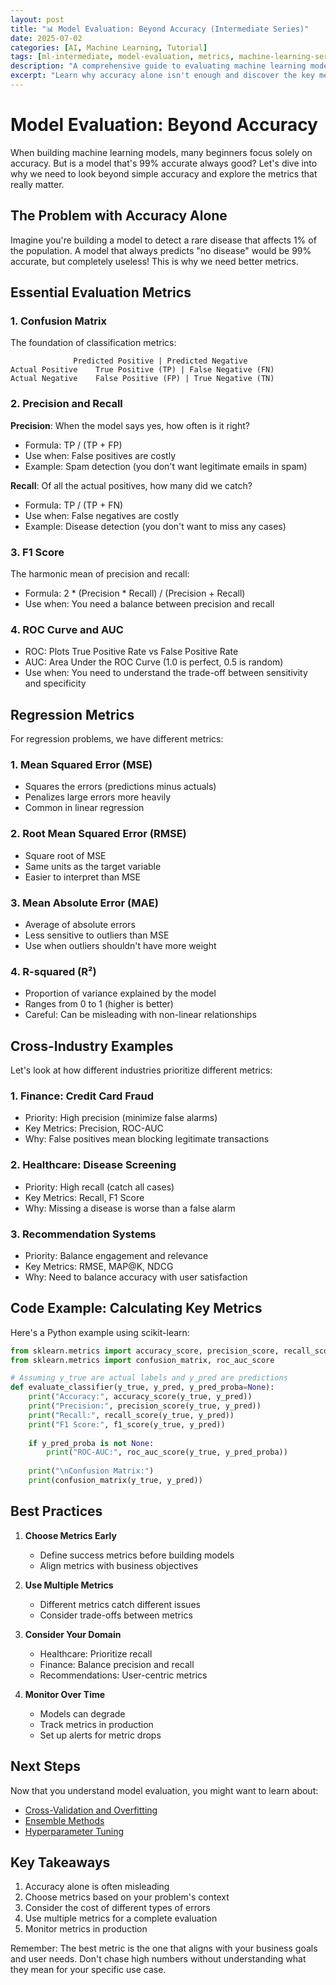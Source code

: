 ```yaml
---
layout: post
title: "📊 Model Evaluation: Beyond Accuracy (Intermediate Series)"
date: 2025-07-02
categories: [AI, Machine Learning, Tutorial]
tags: [ml-intermediate, model-evaluation, metrics, machine-learning-series]
description: "A comprehensive guide to evaluating machine learning models beyond simple accuracy metrics."
excerpt: "Learn why accuracy alone isn't enough and discover the key metrics for properly evaluating machine learning models."
---
```



# Model Evaluation: Beyond Accuracy

When building machine learning models, many beginners focus solely on accuracy. But is a model that's 99% accurate always good? Let's dive into why we need to look beyond simple accuracy and explore the metrics that really matter.

## The Problem with Accuracy Alone

Imagine you're building a model to detect a rare disease that affects 1% of the population. A model that always predicts "no disease" would be 99% accurate, but completely useless! This is why we need better metrics.

## Essential Evaluation Metrics

### 1. Confusion Matrix
The foundation of classification metrics:
```
              Predicted Positive | Predicted Negative
Actual Positive    True Positive (TP) | False Negative (FN)
Actual Negative    False Positive (FP) | True Negative (TN)
```

### 2. Precision and Recall

**Precision**: When the model says yes, how often is it right?
- Formula: TP / (TP + FP)
- Use when: False positives are costly
- Example: Spam detection (you don't want legitimate emails in spam)

**Recall**: Of all the actual positives, how many did we catch?
- Formula: TP / (TP + FN)
- Use when: False negatives are costly
- Example: Disease detection (you don't want to miss any cases)

### 3. F1 Score
The harmonic mean of precision and recall:
- Formula: 2 * (Precision * Recall) / (Precision + Recall)
- Use when: You need a balance between precision and recall

### 4. ROC Curve and AUC
- ROC: Plots True Positive Rate vs False Positive Rate
- AUC: Area Under the ROC Curve (1.0 is perfect, 0.5 is random)
- Use when: You need to understand the trade-off between sensitivity and specificity

## Regression Metrics

For regression problems, we have different metrics:

### 1. Mean Squared Error (MSE)
- Squares the errors (predictions minus actuals)
- Penalizes large errors more heavily
- Common in linear regression

### 2. Root Mean Squared Error (RMSE)
- Square root of MSE
- Same units as the target variable
- Easier to interpret than MSE

### 3. Mean Absolute Error (MAE)
- Average of absolute errors
- Less sensitive to outliers than MSE
- Use when outliers shouldn't have more weight

### 4. R-squared (R²)
- Proportion of variance explained by the model
- Ranges from 0 to 1 (higher is better)
- Careful: Can be misleading with non-linear relationships

## Cross-Industry Examples

Let's look at how different industries prioritize different metrics:

### 1. Finance: Credit Card Fraud
- Priority: High precision (minimize false alarms)
- Key Metrics: Precision, ROC-AUC
- Why: False positives mean blocking legitimate transactions

### 2. Healthcare: Disease Screening
- Priority: High recall (catch all cases)
- Key Metrics: Recall, F1 Score
- Why: Missing a disease is worse than a false alarm

### 3. Recommendation Systems
- Priority: Balance engagement and relevance
- Key Metrics: RMSE, MAP@K, NDCG
- Why: Need to balance accuracy with user satisfaction

## Code Example: Calculating Key Metrics

Here's a Python example using scikit-learn:

```python
from sklearn.metrics import accuracy_score, precision_score, recall_score, f1_score
from sklearn.metrics import confusion_matrix, roc_auc_score

# Assuming y_true are actual labels and y_pred are predictions
def evaluate_classifier(y_true, y_pred, y_pred_proba=None):
    print("Accuracy:", accuracy_score(y_true, y_pred))
    print("Precision:", precision_score(y_true, y_pred))
    print("Recall:", recall_score(y_true, y_pred))
    print("F1 Score:", f1_score(y_true, y_pred))
    
    if y_pred_proba is not None:
        print("ROC-AUC:", roc_auc_score(y_true, y_pred_proba))
    
    print("\nConfusion Matrix:")
    print(confusion_matrix(y_true, y_pred))
```

## Best Practices

1. **Choose Metrics Early**
   - Define success metrics before building models
   - Align metrics with business objectives

2. **Use Multiple Metrics**
   - Different metrics catch different issues
   - Consider trade-offs between metrics

3. **Consider Your Domain**
   - Healthcare: Prioritize recall
   - Finance: Balance precision and recall
   - Recommendations: User-centric metrics

4. **Monitor Over Time**
   - Models can degrade
   - Track metrics in production
   - Set up alerts for metric drops

## Next Steps

Now that you understand model evaluation, you might want to learn about:
- [Cross-Validation and Overfitting](/ai/machine%20learning/tutorial/2025/07/02/machine-learning-cross-validation.html)
- [Ensemble Methods](/ai/machine%20learning/tutorial/2025/07/02/machine-learning-ensemble-methods.html)
- [Hyperparameter Tuning](/ai/machine%20learning/tutorial/2025/07/02/machine-learning-hyperparameter-tuning.html)

## Key Takeaways

1. Accuracy alone is often misleading
2. Choose metrics based on your problem's context
3. Consider the cost of different types of errors
4. Use multiple metrics for a complete evaluation
5. Monitor metrics in production

Remember: The best metric is the one that aligns with your business goals and user needs. Don't chase high numbers without understanding what they mean for your specific use case.
